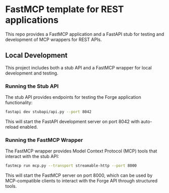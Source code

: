 
# FastMCP template for REST applications

This repo provides a FastMCP application and a FastAPI stub for testing and development of MCP wrappers for REST APIs.

## Local Development

This project includes both a stub API and a FastMCP wrapper for local development and testing.

### Running the Stub API

The stub API provides endpoints for testing the Forge application functionality:

```bash
fastapi dev stubapi/api.py --port 8042
```

This will start the FastAPI development server on port 8042 with auto-reload enabled.

### Running the FastMCP Wrapper

The FastMCP wrapper provides Model Context Protocol (MCP) tools that interact with the stub API:

```bash
fastmcp run mcp.py --transport streamable-http --port 8000
```

This will start the FastMCP server on port 8000, which can be used by MCP-compatible clients to interact with the Forge API through structured tools.